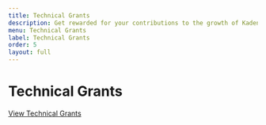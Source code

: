 ```yaml
---
title: Technical Grants
description: Get rewarded for your contributions to the growth of Kadena
menu: Technical Grants
label: Technical Grants
order: 5
layout: full
---
```


# Technical Grants

[View Technical Grants](https://github.com/kadena-io/technical-grants)
